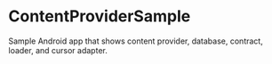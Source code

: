 ContentProviderSample
=====================

Sample Android app that shows content provider, database, contract, loader, and cursor adapter.
